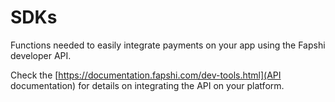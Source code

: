 # SDKs
Functions needed to easily integrate payments on your app using the Fapshi developer API.

Check the [https://documentation.fapshi.com/dev-tools.html](API documentation) for details on integrating the API on your platform.
